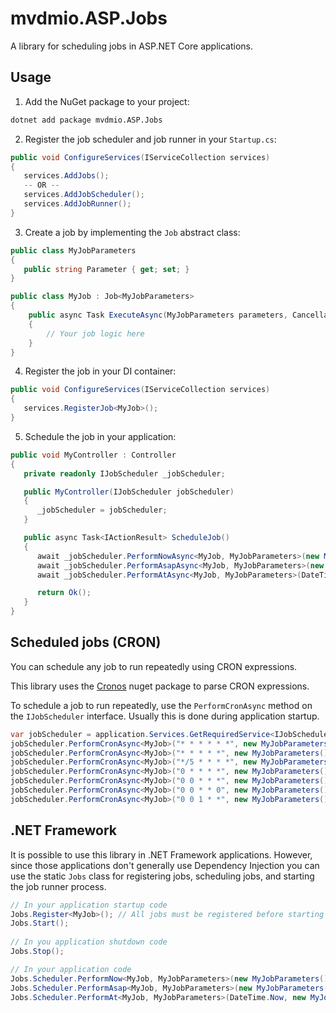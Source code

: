 # mvdmio.ASP.Jobs
A library for scheduling jobs in ASP.NET Core applications.

## Usage
1. Add the NuGet package to your project:
```bash
dotnet add package mvdmio.ASP.Jobs
```

2. Register the job scheduler and job runner in your `Startup.cs`:
```csharp
public void ConfigureServices(IServiceCollection services)
{
   services.AddJobs();
   -- OR --
   services.AddJobScheduler();
   services.AddJobRunner();
}
```

3. Create a job by implementing the `Job` abstract class:
```csharp
public class MyJobParameters
{
   public string Parameter { get; set; }
}

public class MyJob : Job<MyJobParameters>
{
    public async Task ExecuteAsync(MyJobParameters parameters, CancellationToken cancellationToken)
    {
        // Your job logic here
    }
}
```

4. Register the job in your DI container:
```csharp
public void ConfigureServices(IServiceCollection services)
{
   services.RegisterJob<MyJob>();
}
```

5. Schedule the job in your application:
```csharp
public void MyController : Controller
{
   private readonly IJobScheduler _jobScheduler;

   public MyController(IJobScheduler jobScheduler)
   {
      _jobScheduler = jobScheduler;
   }

   public async Task<IActionResult> ScheduleJob()
   {
      await _jobScheduler.PerformNowAsync<MyJob, MyJobParameters>(new MyJobParameters());  // Runs the job immediately and waits for completion.
      await _jobScheduler.PerformAsapAsync<MyJob, MyJobParameters>(new MyJobParameters()); // Runs the job on a separate thread as soon as a slot becomes available.
      await _jobScheduler.PerformAtAsync<MyJob, MyJobParameters>(DateTime.Now, new MyJobParameters());  // Runs the job on a separate thread at the given time.

      return Ok();
   }
}
```

## Scheduled jobs (CRON)
You can schedule any job to run repeatedly using CRON expressions.

This library uses the [Cronos](https://github.com/HangfireIO/Cronos) nuget package to parse CRON expressions.

To schedule a job to run repeatedly, use the `PerformCronAsync` method on the `IJobScheduler` interface. Usually this is done during application startup.

```csharp
var jobScheduler = application.Services.GetRequiredService<IJobScheduler>();
jobScheduler.PerformCronAsync<MyJob>("* * * * * *", new MyJobParameters()); // Run every second
jobScheduler.PerformCronAsync<MyJob>("* * * * *", new MyJobParameters());   // Run every minute
jobScheduler.PerformCronAsync<MyJob>("*/5 * * * *", new MyJobParameters()); // Run every 5 minutes
jobScheduler.PerformCronAsync<MyJob>("0 * * * *", new MyJobParameters());   // Run once an hour at the beginning of the hour
jobScheduler.PerformCronAsync<MyJob>("0 0 * * *", new MyJobParameters());   // Run once a day at midnight
jobScheduler.PerformCronAsync<MyJob>("0 0 * * 0", new MyJobParameters());   // Run once a week at midnight on Sunday morning
jobScheduler.PerformCronAsync<MyJob>("0 0 1 * *", new MyJobParameters());   // Run once a month at midnight of the first day of the month
```

## .NET Framework
It is possible to use this library in .NET Framework applications. However, since those applications don't generally use Dependency Injection you can use the static `Jobs` class for registering jobs, scheduling jobs, and starting the job runner process.

```csharp
// In your application startup code
Jobs.Register<MyJob>(); // All jobs must be registered before starting the job runner
Jobs.Start();
    
// In you application shutdown code
Jobs.Stop();

// In your application code
Jobs.Scheduler.PerformNow<MyJob, MyJobParameters>(new MyJobParameters());
Jobs.Scheduler.PerformAsap<MyJob, MyJobParameters>(new MyJobParameters());
Jobs.Scheduler.PerformAt<MyJob, MyJobParameters>(DateTime.Now, new MyJobParameters());
```